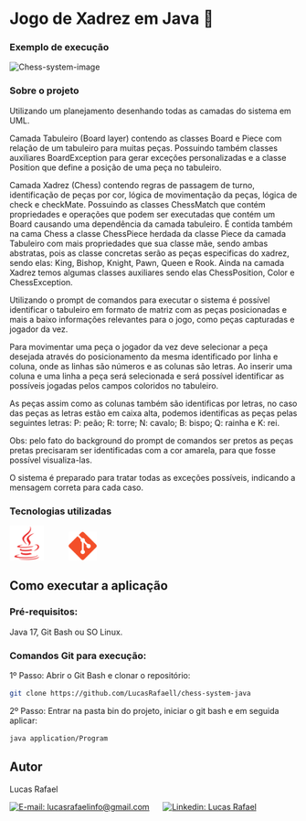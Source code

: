 # Jogo de Xadrez em Java :crown:

### Exemplo de execução
![Chess-system-image](https://github.com/LucasRafaell/chess-system-java/assets/99283985/0f4c93ff-de3c-416d-b18d-d7522c71b68d)

### Sobre o projeto
<div>
<p>Utilizando um planejamento desenhando todas as camadas do sistema em UML.</p>
  
<p>Camada Tabuleiro (Board layer) contendo as classes Board e Piece com relação de um tabuleiro para muitas peças. Possuindo também classes auxiliares BoardException para gerar exceções personalizadas e a classe Position que define a posição de uma peça no tabuleiro.</p>

<p>Camada Xadrez (Chess) contendo regras de passagem de turno, identificação de peças por cor, lógica de movimentação da peças, lógica de check e checkMate. Possuindo as classes ChessMatch que contém propriedades e operações que podem ser executadas que contém um Board causando uma dependência da camada tabuleiro. É contida também na cama Chess a classe ChessPiece herdada da classe Piece da camada Tabuleiro com mais propriedades que sua classe mãe, sendo ambas abstratas, pois as classe concretas serão as peças especificas do xadrez, sendo elas: King, Bishop, Knight, Pawn, Queen e Rook. Ainda na camada Xadrez temos algumas classes auxiliares sendo elas ChessPosition, Color e ChessException.</p>

<p>Utilizando o prompt de comandos para executar o sistema é possível identificar o tabuleiro em formato de matriz com as peças posicionadas e mais a baixo informações relevantes para o jogo, como peças capturadas e jogador da vez.</p>

<p>Para movimentar uma peça o jogador da vez deve selecionar a peça desejada através do posicionamento da mesma identificado por linha e coluna, onde as linhas são números e as colunas são letras. Ao inserir uma coluna e uma linha a peça será selecionada e será possível identificar as possíveis jogadas pelos campos coloridos no tabuleiro.</p>

<p>As peças assim como as colunas também são identificas por letras, no caso das peças as letras estão em caixa alta, podemos identificas as peças pelas seguintes letras:
P: peão; R: torre; N: cavalo; B: bispo; Q: rainha e K: rei.</p>

<p>Obs: pelo fato do background do prompt de comandos ser pretos as peças pretas precisaram ser identificadas com a cor amarela, para que fosse possível visualiza-las.</p>

<p>O sistema é preparado para tratar todas as exceções possíveis, indicando a mensagem correta para cada caso.</p>
</div>

### Tecnologias utilizadas
<div align="left"> 
  <img height="60" src="https://raw.githubusercontent.com/devicons/devicon/master/icons/java/java-plain.svg" title="Java">
  &nbsp;&nbsp;&nbsp;&nbsp;&nbsp;&nbsp;&nbsp;&nbsp;&nbsp;
  <img height="50" src="https://raw.githubusercontent.com/devicons/devicon/master/icons/git/git-original.svg" title="Git">
</div>

## Como executar a aplicação

### Pré-requisitos:

Java 17, Git Bash ou SO Linux.

### Comandos Git para execução:

1º Passo: Abrir o Git Bash e clonar o repositório:

```bash
git clone https://github.com/LucasRafaell/chess-system-java
```

2º Passo: Entrar na pasta bin do projeto, iniciar o git bash e em seguida aplicar:

```bash
java application/Program
```

## Autor
<p>Lucas Rafael</p>
<section align="left">  
  <div> 
    <a href = "mailto:lucasrafaelinfo@gmail.com"><img src="https://img.shields.io/badge/-Gmail-%23333?style=for-the-badge&logo=gmail&logoColor=white" target="_blank" title="E-mail: lucasrafaelinfo@gmail.com"></a>
      &nbsp;&nbsp;&nbsp;&nbsp;
    <a href="https://www.linkedin.com/in/lucas-rafael-dev/" target="_blank"><img src="https://img.shields.io/badge/-LinkedIn-%230077B5?style=for-the-badge&logo=linkedin&logoColor=white" target="_blank" title="Linkedin: Lucas Rafael"></a>
  </div>
</section>
